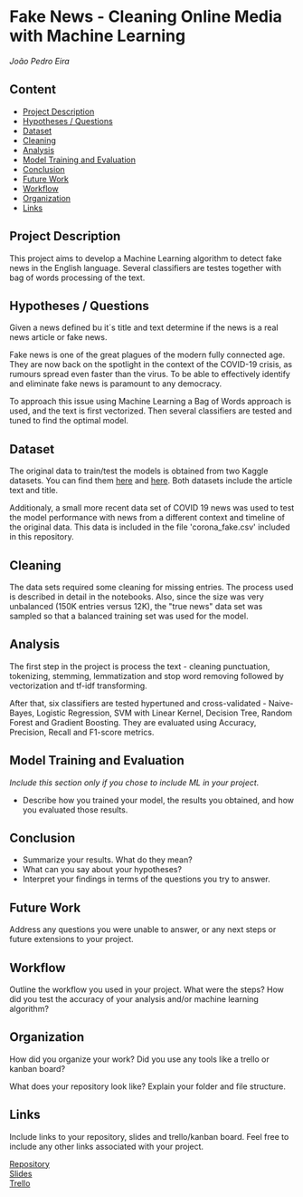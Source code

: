 

# Fake News - Cleaning Online Media with Machine Learning
*João Pedro Eira*

## Content
- [Project Description](#project-description)
- [Hypotheses / Questions](#hypotheses-questions)
- [Dataset](#dataset)
- [Cleaning](#cleaning)
- [Analysis](#analysis)
- [Model Training and Evaluation](#model-training-and-evaluation)
- [Conclusion](#conclusion)
- [Future Work](#future-work)
- [Workflow](#workflow)
- [Organization](#organization)
- [Links](#links)

## Project Description

This project aims to develop a Machine Learning algorithm to detect fake news in the English language.
Several classifiers are testes together with bag of words processing of the text.

## Hypotheses / Questions

Given a news defined bu it´s title and text determine if the news is a real news article or fake news.

Fake news is one of the great plagues of the modern fully connected age. They are now back on the spotlight in the context of the COVID-19 crisis, as rumours spread even faster than the virus. To be able to effectively identify and eliminate fake news is paramount to any democracy.

To approach this issue using Machine Learning a Bag of Words approach is used, and the text is first vectorized. Then several classifiers are tested and tuned to find the optimal model.

## Dataset

The original data to train/test the models is obtained from two Kaggle datasets. You can find them [here](https://www.kaggle.com/snapcrack/all-the-news) and [here](https://www.kaggle.com/mrisdal/fake-news). Both datasets include the article text and title.

Additionaly, a small more recent data set of COVID 19 news was used to test the model performance with news from a different context and timeline of the original data. This data is included in the file 'corona_fake.csv' included in this repository.

## Cleaning
The data sets required some cleaning for missing entries. The process used is described in detail in the notebooks. Also, since the size was very unbalanced (150K entries versus 12K), the "true news" data set was sampled so that a balanced training set was used for the model.

## Analysis

The first step in the project is process the text - cleaning punctuation, tokenizing, stemming, lemmatization and stop word removing followed by vectorization and tf-idf transforming.

After that, six classifiers are tested hypertuned and cross-validated - Naive-Bayes, Logistic Regression, SVM with Linear Kernel, Decision Tree, Random Forest and Gradient Boosting. They are evaluated using Accuracy, Precision, Recall and F1-score metrics.


## Model Training and Evaluation
*Include this section only if you chose to include ML in your project.*
* Describe how you trained your model, the results you obtained, and how you evaluated those results.

## Conclusion
* Summarize your results. What do they mean?
* What can you say about your hypotheses?
* Interpret your findings in terms of the questions you try to answer.

## Future Work
Address any questions you were unable to answer, or any next steps or future extensions to your project.

## Workflow
Outline the workflow you used in your project. What were the steps?
How did you test the accuracy of your analysis and/or machine learning algorithm?

## Organization
How did you organize your work? Did you use any tools like a trello or kanban board?

What does your repository look like? Explain your folder and file structure.

## Links
Include links to your repository, slides and trello/kanban board. Feel free to include any other links associated with your project.


[Repository](https://github.com/)  
[Slides](https://slides.com/)  
[Trello](https://trello.com/en)  
